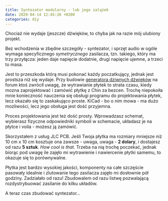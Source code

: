 ```yaml
---
title: Syntezator modularny - lub jego zalążek
date: 2020-04-14 12:45:26 +0200
categories: diy
---
```


Chociaż nie wydaje (jeszcze) dźwięków, to chyba jak na razie mój ulubiony projekt.

Bez wchodzenia w zbędne szczegóły - syntezator, i sprzęt audio w ogóle wymaga specyficznego *symetrycznego* zasilacza, tzn. takiego, który ma trzy przyłącza: jeden daje napięcie dodatnie, drugi napięcie ujemne, a trzeci to masa.

Jest to przeszkoda którą musi pokonać każdy poczatkujący, jednak jest prostsza niż się wydaje. Przy budowie [generatora dziwnych dźwięków](/diy/weird-sound-generator/) na forum ktoś zwrócił uwagę, że wytrawianie płytek to strata czasu, kiedy mozna zaprojektować i zamówić płytkę z Chin za bezcen. Trochę niepokoiła mnie konieczność nauczenia się obsługi programu do projektowania płytek, lecz okazało się to zaskakująco proste. KiCad - bo o nim mowa - ma dużo mozliwości, lecz jego obsługa jest dość przyjemna. 

Proces projektowania jest też dość prosty. Wprowadzasz schemat, wybierasz fizyczne odpowiedniki symboli w schemacie, układasz je na płytce i voila - możesz ją zamówić.

Skorzystałem z usług JLC PCB. Jeśli Twoja płytka ma rozmiary mniejsze niż 10 cm x 10 cm kosztuje ona zawsze - uwaga, uwaga - **2 dolary**, i dostajesz od razu **5 sztuk**. *How cool is that.* Trzeba na nią trochę poczekać, jednak biorąc pod uwagę ile zajęło mi wytrawienie i nawiercenie płytki samemu, to okazuje się to porównywalne. 

Płytka jest bardzo wysokiej jakości, komponenty na całe szczęście pasowały idealnie i zlutowanie tego zasilacza zajęło mi dosłownie pół godziny. Zadziałało od razu! Zbudowalem od razu listwę pozwalającą rozdystrybuować zasilanie do kilku układów. 

A teraz czas zbudować syntezator...